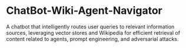 # ChatBot-Wiki-Agent-Navigator
A chatbot that intelligently routes user queries to relevant information sources, leveraging vector stores and Wikipedia for efficient retrieval of content related to agents, prompt engineering, and adversarial attacks.
